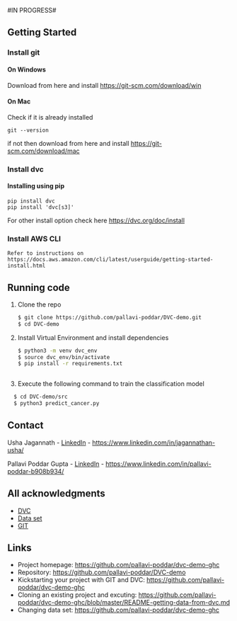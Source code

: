 



<!-- GETTING STARTED -->
#IN PROGRESS#

## Getting Started


### Install git
   #### On Windows
   Download from here and install https://git-scm.com/download/win

#### On Mac
   Check if it is already installed
   ```
   git --version
   ```
   if not then download from here and install https://git-scm.com/download/mac

### Install dvc
   #### Installing using pip
   ```
   pip install dvc
   pip install 'dvc[s3]'
   ```
   For other install option check here https://dvc.org/doc/install

### Install AWS CLI
    Refer to instructions on https://docs.aws.amazon.com/cli/latest/userguide/getting-started-install.html


## Running code

1. Clone the repo
   ```sh
   $ git clone https://github.com/pallavi-poddar/DVC-demo.git
   $ cd DVC-demo
   ```

2. Install Virtual Environment and install dependencies
   ```sh
   $ python3 -m venv dvc_env
   $ source dvc_env/bin/activate
   $ pip install -r requirements.txt
     
   ```
 3. Execute  the following command to train the classification model
 ```sh
   $ cd DVC-demo/src
   $ python3 predict_cancer.py

 ```


<!-- CONTACT -->
## Contact
Usha Jagannath - [LinkedIn]() - https://www.linkedin.com/in/jagannathan-usha/

Pallavi Poddar Gupta - [LinkedIn]() - https://www.linkedin.com/in/pallavi-poddar-b908b934/



<!-- ACKNOWLEDGMENTS -->
## All acknowledgments

* [DVC](https://dvc.org)
* [Data set](https://www.kaggle.com/datasets/uciml/breast-cancer-wisconsin-data)
* [GIT](https://git-scm.com/)

## Links

- Project homepage: https://github.com/pallavi-poddar/dvc-demo-ghc
- Repository: https://github.com/pallavi-poddar/DVC-demo
- Kickstarting your project with GIT and DVC: https://github.com/pallavi-poddar/dvc-demo-ghc
- Cloning an existing project and excuting: https://github.com/pallavi-poddar/dvc-demo-ghc/blob/master/README-getting-data-from-dvc.md
- Changing data set: https://github.com/pallavi-poddar/dvc-demo-ghc




